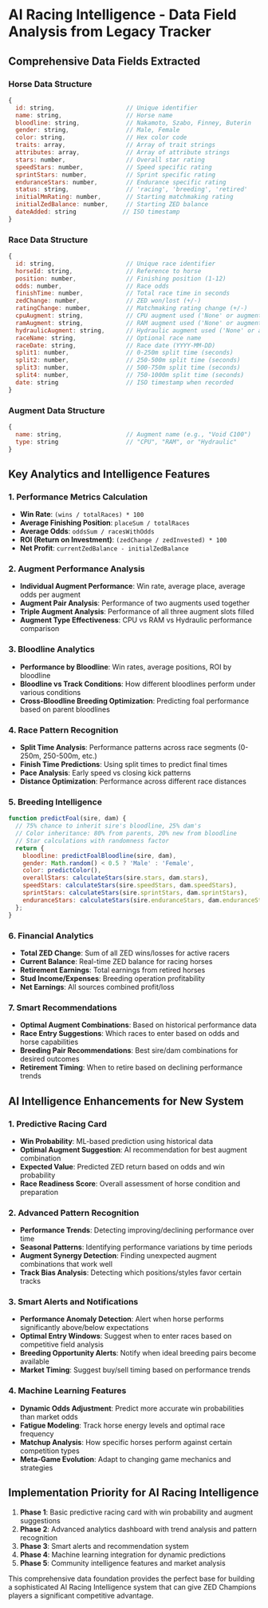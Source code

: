 # AI Racing Intelligence - Data Field Analysis from Legacy Tracker

## Comprehensive Data Fields Extracted

### Horse Data Structure
```javascript
{
  id: string,                    // Unique identifier
  name: string,                  // Horse name
  bloodline: string,             // Nakamoto, Szabo, Finney, Buterin
  gender: string,                // Male, Female
  color: string,                 // Hex color code
  traits: array,                 // Array of trait strings
  attributes: array,             // Array of attribute strings
  stars: number,                 // Overall star rating
  speedStars: number,            // Speed specific rating
  sprintStars: number,           // Sprint specific rating
  enduranceStars: number,        // Endurance specific rating
  status: string,                // 'racing', 'breeding', 'retired'
  initialMmRating: number,       // Starting matchmaking rating
  initialZedBalance: number,     // Starting ZED balance
  dateAdded: string             // ISO timestamp
}
```

### Race Data Structure
```javascript
{
  id: string,                    // Unique race identifier
  horseId: string,               // Reference to horse
  position: number,              // Finishing position (1-12)
  odds: number,                  // Race odds
  finishTime: number,            // Total race time in seconds
  zedChange: number,             // ZED won/lost (+/-)
  ratingChange: number,          // Matchmaking rating change (+/-)
  cpuAugment: string,            // CPU augment used ('None' or augment name)
  ramAugment: string,            // RAM augment used ('None' or augment name)
  hydraulicAugment: string,      // Hydraulic augment used ('None' or augment name)
  raceName: string,              // Optional race name
  raceDate: string,              // Race date (YYYY-MM-DD)
  split1: number,                // 0-250m split time (seconds)
  split2: number,                // 250-500m split time (seconds)
  split3: number,                // 500-750m split time (seconds)
  split4: number,                // 750-1000m split time (seconds)
  date: string                   // ISO timestamp when recorded
}
```

### Augment Data Structure
```javascript
{
  name: string,                  // Augment name (e.g., "Void C100")
  type: string                   // "CPU", "RAM", or "Hydraulic"
}
```

## Key Analytics and Intelligence Features

### 1. Performance Metrics Calculation
- **Win Rate**: `(wins / totalRaces) * 100`
- **Average Finishing Position**: `placeSum / totalRaces`
- **Average Odds**: `oddsSum / racesWithOdds`
- **ROI (Return on Investment)**: `(zedChange / zedInvested) * 100`
- **Net Profit**: `currentZedBalance - initialZedBalance`

### 2. Augment Performance Analysis
- **Individual Augment Performance**: Win rate, average place, average odds per augment
- **Augment Pair Analysis**: Performance of two augments used together
- **Triple Augment Analysis**: Performance of all three augment slots filled
- **Augment Type Effectiveness**: CPU vs RAM vs Hydraulic performance comparison

### 3. Bloodline Analytics
- **Performance by Bloodline**: Win rates, average positions, ROI by bloodline
- **Bloodline vs Track Conditions**: How different bloodlines perform under various conditions
- **Cross-Bloodline Breeding Optimization**: Predicting foal performance based on parent bloodlines

### 4. Race Pattern Recognition
- **Split Time Analysis**: Performance patterns across race segments (0-250m, 250-500m, etc.)
- **Finish Time Predictions**: Using split times to predict final times
- **Pace Analysis**: Early speed vs closing kick patterns
- **Distance Optimization**: Performance across different race distances

### 5. Breeding Intelligence
```javascript
function predictFoal(sire, dam) {
  // 75% chance to inherit sire's bloodline, 25% dam's
  // Color inheritance: 80% from parents, 20% new from bloodline
  // Star calculations with randomness factor
  return {
    bloodline: predictFoalBloodline(sire, dam),
    gender: Math.random() < 0.5 ? 'Male' : 'Female',
    color: predictColor(),
    overallStars: calculateStars(sire.stars, dam.stars),
    speedStars: calculateStars(sire.speedStars, dam.speedStars),
    sprintStars: calculateStars(sire.sprintStars, dam.sprintStars),
    enduranceStars: calculateStars(sire.enduranceStars, dam.enduranceStars)
  };
}
```

### 6. Financial Analytics
- **Total ZED Change**: Sum of all ZED wins/losses for active racers
- **Current Balance**: Real-time ZED balance for racing horses
- **Retirement Earnings**: Total earnings from retired horses
- **Stud Income/Expenses**: Breeding operation profitability
- **Net Earnings**: All sources combined profit/loss

### 7. Smart Recommendations
- **Optimal Augment Combinations**: Based on historical performance data
- **Race Entry Suggestions**: Which races to enter based on odds and horse capabilities
- **Breeding Pair Recommendations**: Best sire/dam combinations for desired outcomes
- **Retirement Timing**: When to retire based on declining performance trends

## AI Intelligence Enhancements for New System

### 1. Predictive Racing Card
- **Win Probability**: ML-based prediction using historical data
- **Optimal Augment Suggestion**: AI recommendation for best augment combination
- **Expected Value**: Predicted ZED return based on odds and win probability
- **Race Readiness Score**: Overall assessment of horse condition and preparation

### 2. Advanced Pattern Recognition
- **Performance Trends**: Detecting improving/declining performance over time
- **Seasonal Patterns**: Identifying performance variations by time periods
- **Augment Synergy Detection**: Finding unexpected augment combinations that work well
- **Track Bias Analysis**: Detecting which positions/styles favor certain tracks

### 3. Smart Alerts and Notifications
- **Performance Anomaly Detection**: Alert when horse performs significantly above/below expectations
- **Optimal Entry Windows**: Suggest when to enter races based on competitive field analysis
- **Breeding Opportunity Alerts**: Notify when ideal breeding pairs become available
- **Market Timing**: Suggest buy/sell timing based on performance trends

### 4. Machine Learning Features
- **Dynamic Odds Adjustment**: Predict more accurate win probabilities than market odds
- **Fatigue Modeling**: Track horse energy levels and optimal race frequency
- **Matchup Analysis**: How specific horses perform against certain competition types
- **Meta-Game Evolution**: Adapt to changing game mechanics and strategies

## Implementation Priority for AI Racing Intelligence

1. **Phase 1**: Basic predictive racing card with win probability and augment suggestions
2. **Phase 2**: Advanced analytics dashboard with trend analysis and pattern recognition
3. **Phase 3**: Smart alerts and recommendation system
4. **Phase 4**: Machine learning integration for dynamic predictions
5. **Phase 5**: Community intelligence features and market analysis

This comprehensive data foundation provides the perfect base for building a sophisticated AI Racing Intelligence system that can give ZED Champions players a significant competitive advantage.
